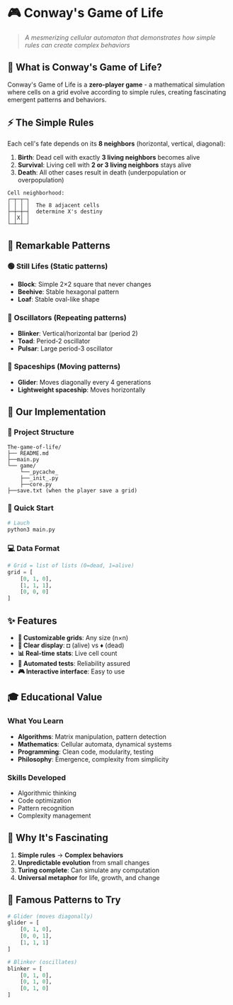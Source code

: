 # 🎮 Conway's Game of Life

> *A mesmerizing cellular automaton that demonstrates how simple rules can create complex behaviors*

## 🔬 What is Conway's Game of Life?

Conway's Game of Life is a **zero-player game** - a mathematical simulation where cells on a grid evolve according to simple rules, creating fascinating emergent patterns and behaviors.

## ⚡ The Simple Rules

Each cell's fate depends on its **8 neighbors** (horizontal, vertical, diagonal):

1. **Birth**: Dead cell with exactly **3 living neighbors** becomes alive
2. **Survival**: Living cell with **2 or 3 living neighbors** stays alive  
3. **Death**: All other cases result in death (underpopulation or overpopulation)

```
Cell neighborhood:
┌─┬─┬─┐
│ │ │ │  The 8 adjacent cells
├─┼─┼─┤  determine X's destiny
│ │X│ │  
└─┴─┴─┘
```

## 🌟 Remarkable Patterns

### 🟢 **Still Lifes** (Static patterns)
- **Block**: Simple 2×2 square that never changes
- **Beehive**: Stable hexagonal pattern
- **Loaf**: Stable oval-like shape

### 🔄 **Oscillators** (Repeating patterns)
- **Blinker**: Vertical/horizontal bar (period 2)
- **Toad**: Period-2 oscillator
- **Pulsar**: Large period-3 oscillator

### 🚀 **Spaceships** (Moving patterns)
- **Glider**: Moves diagonally every 4 generations
- **Lightweight spaceship**: Moves horizontally

## 🎯 Our Implementation

### 📁 Project Structure
```
The-game-of-life/
├── README.md
├──main.py
└── game/
    └──_pycache_
    ├──_init_.py
    ├──core.py
├──save.txt (when the player save a grid)
```

### 🚀 Quick Start
```bash
# Lauch
python3 main.py

```

### 💻 Data Format
```python
# Grid = list of lists (0=dead, 1=alive)
grid = [
    [0, 1, 0],
    [1, 1, 1],
    [0, 0, 0]
]
```

## ✨ Features

- **🎲 Customizable grids**: Any size (n×n)
- **🎨 Clear display**: ◘ (alive) vs ♦ (dead)
- **📊 Real-time stats**: Live cell count
- **🧪 Automated tests**: Reliability assured
- **🎮 Interactive interface**: Easy to use

## 🎓 Educational Value

### What You Learn
- **Algorithms**: Matrix manipulation, pattern detection
- **Mathematics**: Cellular automata, dynamical systems  
- **Programming**: Clean code, modularity, testing
- **Philosophy**: Emergence, complexity from simplicity

### Skills Developed
- Algorithmic thinking
- Code optimization
- Pattern recognition
- Complexity management

## 🌟 Why It's Fascinating

1. **Simple rules** → **Complex behaviors**
2. **Unpredictable evolution** from small changes
3. **Turing complete**: Can simulate any computation
4. **Universal metaphor** for life, growth, and change

## 🎨 Famous Patterns to Try

```python
# Glider (moves diagonally)
glider = [
    [0, 1, 0],
    [0, 0, 1], 
    [1, 1, 1]
]

# Blinker (oscillates)
blinker = [
    [0, 1, 0],
    [0, 1, 0],
    [0, 1, 0]
]
```
